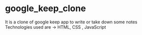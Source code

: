 # google_keep_clone
It is a clone of google keep app to write or take down some notes
Technologies used are -> HTML, CSS , JavaScript 
